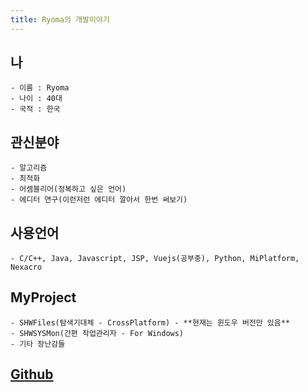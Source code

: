 ```yaml
---
title: Ryoma의 개발이야기
---
```

## **나**
```
- 이름 : Ryoma
- 나이 : 40대
- 국적 : 한국
```

## **관신분야**
```
- 알고리즘
- 최적화
- 어셈블리어(정복하고 싶은 언어)
- 에디터 연구(이런저런 에디터 깔아서 한번 써보기)
```

## **사용언어**
```
- C/C++, Java, Javascript, JSP, Vuejs(공부중), Python, MiPlatform, Nexacro
```

## **MyProject**
```
- SHWFiles(탐색기대체 - CrossPlatform) - **현재는 윈도우 버전만 있음**
- SHWSYSMon(간편 작업관리자 - For Windows)
- 기타 장난감들
```
## [**Github**](https://github.com/bbygoodluck)

